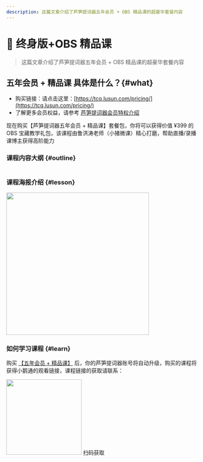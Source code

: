 ```yaml
---
description: 这篇文章介绍了芦笋提词器五年会员 + OBS 精品课的超豪华套餐内容
---
```


# 🫡 终身版+OBS 精品课

> 这篇文章介绍了芦笋提词器五年会员 + OBS 精品课的超豪华套餐内容

## 五年会员 + 精品课 具体是什么？{#what}

* 购买链接：请点击这里：[https://tcq.lusun.com/pricing/](https://tcq.lusun.com/pricing/)
* 了解更多会员权益，请参考 [芦笋提词器会员特权介绍](/basic/vip.md)

现在购买【芦笋提词器五年会员 + 精品课】套餐包，你将可以获得价值 ¥399 的 OBS 宝藏教学礼包，该课程由鲁洪涛老师（小猪微课）精心打磨，帮助直播/录播课博主获得高阶能力

### 课程内容大纲 {#outline}

<ImgCenter><img src="/assets/xzwk5.png" alt=""></ImgCenter>

### 课程海报介绍 {#lesson}

<ImgCenter><img src="/assets/xiaozhu.jpeg" alt="" width="375"></ImgCenter>

### 如何学习课程 {#learn}

购买 [【五年会员 + 精品课】](https://tcq.lusun.com/pricing/) 后，你的芦笋提词器账号将自动升级，购买的课程将获得小鹅通的观看链接，课程链接的获取请联系：

<ImgCenter><img src="/assets/xiaoxiao.jpeg" alt="" width="198"></ImgCenter>
<ImgDesc>扫码获取</ImgDesc>

